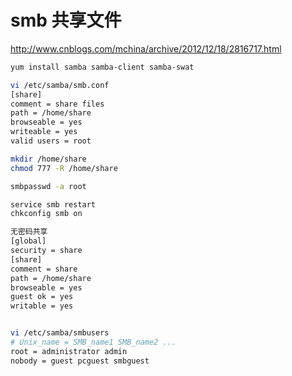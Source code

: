 smb 共享文件
==========

http://www.cnblogs.com/mchina/archive/2012/12/18/2816717.html

```sh
yum install samba samba-client samba-swat

vi /etc/samba/smb.conf
[share]
comment = share files
path = /home/share
browseable = yes
writeable = yes
valid users = root

mkdir /home/share
chmod 777 -R /home/share

smbpasswd -a root

service smb restart
chkconfig smb on

无密码共享
[global]
security = share
[share]
comment = share
path = /home/share
browseable = yes
guest ok = yes
writable = yes


vi /etc/samba/smbusers
# Unix_name = SMB_name1 SMB_name2 ...
root = administrator admin
nobody = guest pcguest smbguest
```











